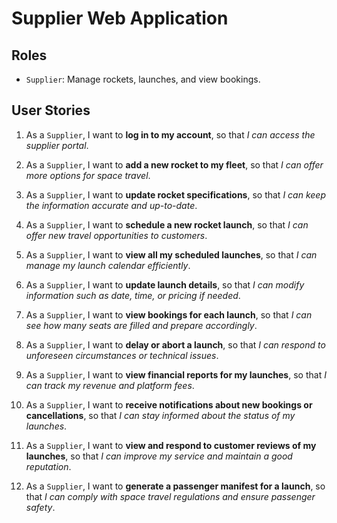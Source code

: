 # Supplier Web Application

## Roles

- `Supplier`: Manage rockets, launches, and view bookings.

## User Stories

1. As a `Supplier`, I want to **log in to my account**, so that _I can access the supplier portal_.

2. As a `Supplier`, I want to **add a new rocket to my fleet**, so that _I can offer more options for space travel_.

3. As a `Supplier`, I want to **update rocket specifications**, so that _I can keep the information accurate and up-to-date_.

4. As a `Supplier`, I want to **schedule a new rocket launch**, so that _I can offer new travel opportunities to customers_.

5. As a `Supplier`, I want to **view all my scheduled launches**, so that _I can manage my launch calendar efficiently_.

6. As a `Supplier`, I want to **update launch details**, so that _I can modify information such as date, time, or pricing if needed_.

7. As a `Supplier`, I want to **view bookings for each launch**, so that _I can see how many seats are filled and prepare accordingly_.

8. As a `Supplier`, I want to **delay or abort a launch**, so that _I can respond to unforeseen circumstances or technical issues_.

9. As a `Supplier`, I want to **view financial reports for my launches**, so that _I can track my revenue and platform fees_.

10. As a `Supplier`, I want to **receive notifications about new bookings or cancellations**, so that _I can stay informed about the status of my launches_.

11. As a `Supplier`, I want to **view and respond to customer reviews of my launches**, so that _I can improve my service and maintain a good reputation_.

12. As a `Supplier`, I want to **generate a passenger manifest for a launch**, so that _I can comply with space travel regulations and ensure passenger safety_.
